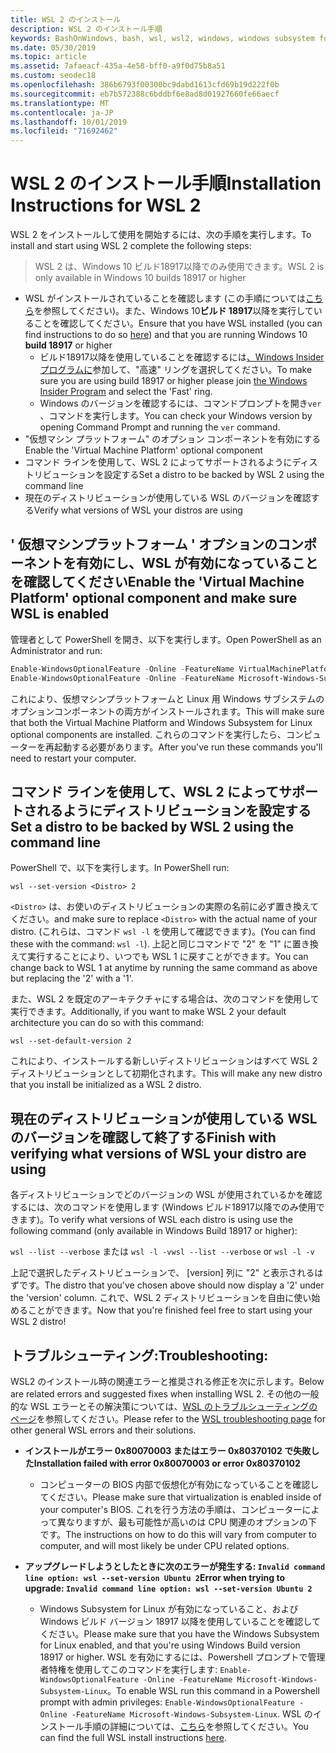 ```yaml
---
title: WSL 2 のインストール
description: WSL 2 のインストール手順
keywords: BashOnWindows, bash, wsl, wsl2, windows, windows subsystem for linux, windowssubsystem, ubuntu, debian, suse, windows 10, インストール
ms.date: 05/30/2019
ms.topic: article
ms.assetid: 7afaeacf-435a-4e58-bff0-a9f0d75b8a51
ms.custom: seodec18
ms.openlocfilehash: 386b6793f00300bc9dabd1613cfd69b19d222f0b
ms.sourcegitcommit: eb7b572388c6bddbf6e8ad8d01927660fe66aecf
ms.translationtype: MT
ms.contentlocale: ja-JP
ms.lasthandoff: 10/01/2019
ms.locfileid: "71692462"
---
```

# <a name="installation-instructions-for-wsl-2"></a><span data-ttu-id="9b1c8-104">WSL 2 のインストール手順</span><span class="sxs-lookup"><span data-stu-id="9b1c8-104">Installation Instructions for WSL 2</span></span>

<span data-ttu-id="9b1c8-105">WSL 2 をインストールして使用を開始するには、次の手順を実行します。</span><span class="sxs-lookup"><span data-stu-id="9b1c8-105">To install and start using WSL 2 complete the following steps:</span></span>

> <span data-ttu-id="9b1c8-106">WSL 2 は、Windows 10 ビルド18917以降でのみ使用できます。</span><span class="sxs-lookup"><span data-stu-id="9b1c8-106">WSL 2 is only available in Windows 10 builds 18917 or higher</span></span>

- <span data-ttu-id="9b1c8-107">WSL がインストールされていることを確認します (この手順については[こちら](./install-win10.md)を参照してください)。また、Windows 10**ビルド 18917**以降を実行していることを確認してください。</span><span class="sxs-lookup"><span data-stu-id="9b1c8-107">Ensure that you have WSL installed (you can find instructions to do so [here](./install-win10.md)) and that you are running Windows 10 **build 18917** or higher</span></span>
   - <span data-ttu-id="9b1c8-108">ビルド18917以降を使用していることを確認するには[、Windows Insider プログラムに](https://insider.windows.com/en-us/)参加して、"高速" リングを選択してください。</span><span class="sxs-lookup"><span data-stu-id="9b1c8-108">To make sure you are using build 18917 or higher please join [the Windows Insider Program](https://insider.windows.com/en-us/) and select the 'Fast' ring.</span></span> 
   - <span data-ttu-id="9b1c8-109">Windows のバージョンを確認するには、コマンドプロンプトを開き`ver` 、コマンドを実行します。</span><span class="sxs-lookup"><span data-stu-id="9b1c8-109">You can check your Windows version by opening Command Prompt and running the `ver` command.</span></span>
- <span data-ttu-id="9b1c8-110">"仮想マシン プラットフォーム" のオプション コンポーネントを有効にする</span><span class="sxs-lookup"><span data-stu-id="9b1c8-110">Enable the 'Virtual Machine Platform' optional component</span></span>
- <span data-ttu-id="9b1c8-111">コマンド ラインを使用して、WSL 2 によってサポートされるようにディストリビューションを設定する</span><span class="sxs-lookup"><span data-stu-id="9b1c8-111">Set a distro to be backed by WSL 2 using the command line</span></span>
- <span data-ttu-id="9b1c8-112">現在のディストリビューションが使用している WSL のバージョンを確認する</span><span class="sxs-lookup"><span data-stu-id="9b1c8-112">Verify what versions of WSL your distros are using</span></span>

## <a name="enable-the-virtual-machine-platform-optional-component-and-make-sure-wsl-is-enabled"></a><span data-ttu-id="9b1c8-113">' 仮想マシンプラットフォーム ' オプションのコンポーネントを有効にし、WSL が有効になっていることを確認してください</span><span class="sxs-lookup"><span data-stu-id="9b1c8-113">Enable the 'Virtual Machine Platform' optional component and make sure WSL is enabled</span></span>

<span data-ttu-id="9b1c8-114">管理者として PowerShell を開き、以下を実行します。</span><span class="sxs-lookup"><span data-stu-id="9b1c8-114">Open PowerShell as an Administrator and run:</span></span>

```powershell
Enable-WindowsOptionalFeature -Online -FeatureName VirtualMachinePlatform
Enable-WindowsOptionalFeature -Online -FeatureName Microsoft-Windows-Subsystem-Linux
```

<span data-ttu-id="9b1c8-115">これにより、仮想マシンプラットフォームと Linux 用 Windows サブシステムのオプションコンポーネントの両方がインストールされます。</span><span class="sxs-lookup"><span data-stu-id="9b1c8-115">This will make sure that both the Virtual Machine Platform and Windows Subsystem for Linux optional components are installed.</span></span> <span data-ttu-id="9b1c8-116">これらのコマンドを実行したら、コンピューターを再起動する必要があります。</span><span class="sxs-lookup"><span data-stu-id="9b1c8-116">After you've run these commands you'll need to restart your computer.</span></span> 

## <a name="set-a-distro-to-be-backed-by-wsl-2-using-the-command-line"></a><span data-ttu-id="9b1c8-117">コマンド ラインを使用して、WSL 2 によってサポートされるようにディストリビューションを設定する</span><span class="sxs-lookup"><span data-stu-id="9b1c8-117">Set a distro to be backed by WSL 2 using the command line</span></span>

<span data-ttu-id="9b1c8-118">PowerShell で、以下を実行します。</span><span class="sxs-lookup"><span data-stu-id="9b1c8-118">In PowerShell run:</span></span>

`wsl --set-version <Distro> 2`

<span data-ttu-id="9b1c8-119">`<Distro>` は、お使いのディストリビューションの実際の名前に必ず置き換えてください。</span><span class="sxs-lookup"><span data-stu-id="9b1c8-119">and make sure to replace `<Distro>` with the actual name of your distro.</span></span> <span data-ttu-id="9b1c8-120">(これらは、コマンド `wsl -l` を使用して確認できます)。</span><span class="sxs-lookup"><span data-stu-id="9b1c8-120">(You can find these with the command: `wsl -l`).</span></span> <span data-ttu-id="9b1c8-121">上記と同じコマンドで "2" を "1" に置き換えて実行することにより、いつでも WSL 1 に戻すことができます。</span><span class="sxs-lookup"><span data-stu-id="9b1c8-121">You can change back to WSL 1 at anytime by running the same command as above but replacing the '2' with a '1'.</span></span>

<span data-ttu-id="9b1c8-122">また、WSL 2 を既定のアーキテクチャにする場合は、次のコマンドを使用して実行できます。</span><span class="sxs-lookup"><span data-stu-id="9b1c8-122">Additionally, if you want to make WSL 2 your default architecture you can do so with this command:</span></span>

`wsl --set-default-version 2`

<span data-ttu-id="9b1c8-123">これにより、インストールする新しいディストリビューションはすべて WSL 2 ディストリビューションとして初期化されます。</span><span class="sxs-lookup"><span data-stu-id="9b1c8-123">This will make any new distro that you install be initialized as a WSL 2 distro.</span></span>

## <a name="finish-with-verifying-what-versions-of-wsl-your-distro-are-using"></a><span data-ttu-id="9b1c8-124">現在のディストリビューションが使用している WSL のバージョンを確認して終了する</span><span class="sxs-lookup"><span data-stu-id="9b1c8-124">Finish with verifying what versions of WSL your distro are using</span></span>

<span data-ttu-id="9b1c8-125">各ディストリビューションでどのバージョンの WSL が使用されているかを確認するには、次のコマンドを使用します (Windows ビルド18917以降でのみ使用できます)。</span><span class="sxs-lookup"><span data-stu-id="9b1c8-125">To verify what versions of WSL each distro is using use the following command (only available in Windows Build 18917 or higher):</span></span>

<span data-ttu-id="9b1c8-126">`wsl --list --verbose` または `wsl -l -v`</span><span class="sxs-lookup"><span data-stu-id="9b1c8-126">`wsl --list --verbose` or `wsl -l -v`</span></span>

<span data-ttu-id="9b1c8-127">上記で選択したディストリビューションで、 [version] 列に "2" と表示されるはずです。</span><span class="sxs-lookup"><span data-stu-id="9b1c8-127">The distro that you've chosen above should now display a '2' under the 'version' column.</span></span> <span data-ttu-id="9b1c8-128">これで、WSL 2 ディストリビューションを自由に使い始めることができます。</span><span class="sxs-lookup"><span data-stu-id="9b1c8-128">Now that you're finished feel free to start using your WSL 2 distro!</span></span> 

## <a name="troubleshooting"></a><span data-ttu-id="9b1c8-129">トラブルシューティング:</span><span class="sxs-lookup"><span data-stu-id="9b1c8-129">Troubleshooting:</span></span> 

<span data-ttu-id="9b1c8-130">WSL2 のインストール時の関連エラーと推奨される修正を次に示します。</span><span class="sxs-lookup"><span data-stu-id="9b1c8-130">Below are related errors and suggested fixes when installing WSL 2.</span></span> <span data-ttu-id="9b1c8-131">その他の一般的な WSL エラーとその解決策については、[WSL のトラブルシューティングのページ](troubleshooting.md)を参照してください。</span><span class="sxs-lookup"><span data-stu-id="9b1c8-131">Please refer to the [WSL troubleshooting page](troubleshooting.md) for other general WSL errors and their solutions.</span></span>

* <span data-ttu-id="9b1c8-132">**インストールがエラー 0x80070003 またはエラー 0x80370102 で失敗した**</span><span class="sxs-lookup"><span data-stu-id="9b1c8-132">**Installation failed with error 0x80070003 or error 0x80370102**</span></span>
    * <span data-ttu-id="9b1c8-133">コンピューターの BIOS 内部で仮想化が有効になっていることを確認してください。</span><span class="sxs-lookup"><span data-stu-id="9b1c8-133">Please make sure that virtualization is enabled inside of your computer's BIOS.</span></span> <span data-ttu-id="9b1c8-134">これを行う方法の手順は、コンピューターによって異なりますが、最も可能性が高いのは CPU 関連のオプションの下です。</span><span class="sxs-lookup"><span data-stu-id="9b1c8-134">The instructions on how to do this will vary from computer to computer, and will most likely be under CPU related options.</span></span>
   
* <span data-ttu-id="9b1c8-135">**アップグレードしようとしたときに次のエラーが発生する: `Invalid command line option: wsl --set-version Ubuntu 2`**</span><span class="sxs-lookup"><span data-stu-id="9b1c8-135">**Error when trying to upgrade: `Invalid command line option: wsl --set-version Ubuntu 2`**</span></span>
    * <span data-ttu-id="9b1c8-136">Windows Subsystem for Linux が有効になっていること、および Windows ビルド バージョン 18917 以降を使用していることを確認してください。</span><span class="sxs-lookup"><span data-stu-id="9b1c8-136">Please make sure that you have the Windows Subsystem for Linux enabled, and that you're using Windows Build version 18917 or higher.</span></span> <span data-ttu-id="9b1c8-137">WSL を有効にするには、Powershell プロンプトで管理者特権を使用してこのコマンドを実行します: `Enable-WindowsOptionalFeature -Online -FeatureName Microsoft-Windows-Subsystem-Linux`。</span><span class="sxs-lookup"><span data-stu-id="9b1c8-137">To enable WSL run this command in a Powershell prompt with admin privileges: `Enable-WindowsOptionalFeature -Online -FeatureName Microsoft-Windows-Subsystem-Linux`.</span></span> <span data-ttu-id="9b1c8-138">WSL のインストール手順の詳細については、[こちら](./install-win10.md)を参照してください。</span><span class="sxs-lookup"><span data-stu-id="9b1c8-138">You can find the full WSL install instructions [here](./install-win10.md).</span></span>